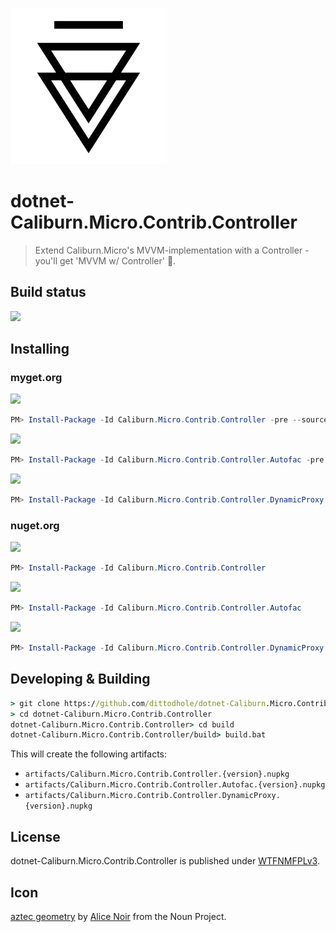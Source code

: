 ![](assets/noun_710304_cc.png)

# dotnet-Caliburn.Micro.Contrib.Controller

> Extend Caliburn.Micro's MVVM-implementation with a Controller - you'll get 'MVVM w/ Controller' :beers:.

## Build status

[![](https://img.shields.io/appveyor/ci/dittodhole/dotnet-caliburn-micro-contrib-controller.svg)](https://ci.appveyor.com/project/dittodhole/dotnet-caliburn-micro-contrib-controller)

## Installing

### myget.org

[![](https://img.shields.io/myget/dittodhole/vpre/Caliburn.Micro.Contrib.Controller.svg)](https://www.myget.org/feed/dittodhole/package/nuget/Caliburn.Micro.Contrib.Controller)

```powershell
PM> Install-Package -Id Caliburn.Micro.Contrib.Controller -pre --source https://www.myget.org/F/dittodhole/api/v2
```

[![](https://img.shields.io/myget/dittodhole/vpre/Caliburn.Micro.Contrib.Controller.Autofac.svg)](https://www.myget.org/feed/dittodhole/package/nuget/Caliburn.Micro.Contrib.Controller.Autofac)

```powershell
PM> Install-Package -Id Caliburn.Micro.Contrib.Controller.Autofac -pre --source https://www.myget.org/F/dittodhole/api/v2
```

[![](https://img.shields.io/myget/dittodhole/vpre/Caliburn.Micro.Contrib.Controller.DynamicProxy.svg)](https://www.myget.org/feed/dittodhole/package/nuget/Caliburn.Micro.Contrib.Controller.DynamicProxy)

```powershell
PM> Install-Package -Id Caliburn.Micro.Contrib.Controller.DynamicProxy -pre --source https://www.myget.org/F/dittodhole/api/v2
```

### nuget.org

[![](https://img.shields.io/nuget/v/Caliburn.Micro.Contrib.Controller.svg)](https://www.nuget.org/packages/Caliburn.Micro.Contrib.Controller)

```powershell
PM> Install-Package -Id Caliburn.Micro.Contrib.Controller
```

[![](https://img.shields.io/nuget/v/Caliburn.Micro.Contrib.Controller.Autofac.svg)](https://www.nuget.org/packages/Caliburn.Micro.Contrib.Controller.Autofac)

```powershell
PM> Install-Package -Id Caliburn.Micro.Contrib.Controller.Autofac
```

[![](https://img.shields.io/nuget/v/Caliburn.Micro.Contrib.Controller.DynamicProxy.svg)](https://www.nuget.org/packages/Caliburn.Micro.Contrib.Controller.DynamicProxy)

```powershell
PM> Install-Package -Id Caliburn.Micro.Contrib.Controller.DynamicProxy
```

## Developing & Building

```cmd
> git clone https://github.com/dittodhole/dotnet-Caliburn.Micro.Contrib.Controller.git
> cd dotnet-Caliburn.Micro.Contrib.Controller
dotnet-Caliburn.Micro.Contrib.Controller> cd build
dotnet-Caliburn.Micro.Contrib.Controller/build> build.bat
```

This will create the following artifacts:

- `artifacts/Caliburn.Micro.Contrib.Controller.{version}.nupkg`
- `artifacts/Caliburn.Micro.Contrib.Controller.Autofac.{version}.nupkg`
- `artifacts/Caliburn.Micro.Contrib.Controller.DynamicProxy.{version}.nupkg`

## License

dotnet-Caliburn.Micro.Contrib.Controller is published under [WTFNMFPLv3](https://github.com/dittodhole/WTFNMFPLv3).

## Icon

[aztec geometry](https://thenounproject.com/icon/710304/) by [Alice Noir](https://thenounproject.com/AliceNoir) from the Noun Project.

